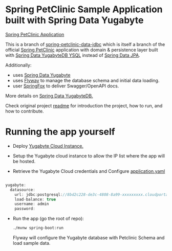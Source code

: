 # Spring PetClinic Sample Application built with Spring Data Yugabyte

[Spring PetClinic Application](/images/petclinic.png)

This is a branch of [spring-petclinic-data-jdbc](https://github.com/spring-petclinic/spring-petclinic-data-jdbc)
which is itself a branch of the official [Spring PetClinic](https://github.com/spring-projects/spring-petclinic) application with domain & persistence layer built with [Spring Data YugabyteDB YSQL](https://projects.spring.io/spring-data-jdbc/)
instead of [Spring Data JPA](https://projects.spring.io/spring-data-jpa/).

Additionally:

- uses [Spring Data Yugabyte](https://github.com/yugabyte/spring-data-yugabytedb)
- uses [Flyway](https://flywaydb.org/) to manage the database schema and initial data loading.
- user [SpringFox](https://springfox.github.io/springfox/) to deliver Swagger/OpenAPI docs.

More details on [Spring Data YugabyteDB.](https://docs.yugabyte.com/latest/integrations/spring-framework/sdyb/)

Check original project [readme](https://github.com/spring-projects/spring-petclinic/blob/master/readme.md) for introduction the project, how to run, and how to contribute.

# Running the app yourself

- Deploy [Yugabyte Cloud Instance.](https://cloudportal.yugabyte.com/)

- Setup the Yugabyte cloud instance to allow the IP list where the app will be hosted.

- Retrieve the Yugabyte Cloud credentials and Configure [application.yaml](/src/main/resources/application.yaml)

```java

yugabyte:
  datasource:
    url: jdbc:postgresql://8bd2c228-de3c-4808-8a99-xxxxxxxxx.cloudportal.yugabyte.com:5433/petclinic?ssl=true&sslmode=verify-full
    load-balance: true
    username: admin
    password: 

```
- Run the app (go the root of repo):
  ```bash
  ./mvnw spring-boot:run
  ```

  Flyway will configure the Yugabyte database with Petclinic Schema and load sample data.

